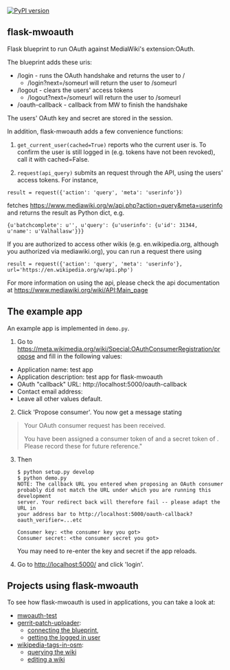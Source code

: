 [![PyPI version](https://badge.fury.io/py/flask-mwoauth.svg)](https://pypi.org/project/flask-mwoauth/)

flask-mwoauth
--------------
Flask blueprint to run OAuth against MediaWiki's extension:OAuth.

The blueprint adds these uris:
 - /login - runs the OAuth handshake and returns the user to /
   - /login?next=/someurl will return the user to /someurl
 - /logout - clears the users' access tokens
   - /logout?next=/someurl will return the user to /someurl
 - /oauth-callback - callback from MW to finish the handshake

The users' OAuth key and secret are stored in the session.


In addition, flask-mwoauth adds a few convenience functions:

1. `get_current_user(cached=True)` reports who the current user is. To confirm
   the user is still logged in (e.g. tokens have not been revoked), call it
   with cached=False.

2. `request(api_query)` submits an request through the API, using the users' access tokens. For instance,

```
result = request({'action': 'query', 'meta': 'userinfo'})
```

fetches https://www.mediawiki.org/w/api.php?action=query&meta=userinfo and returns the result as Python dict, e.g.

```
{u'batchcomplete': u'', u'query': {u'userinfo': {u'id': 31344, u'name': u'Valhallasw'}}}
```

If you are authorized to access other wikis (e.g. en.wikipedia.org, although you authorized via mediawiki.org), you can run a request there using

```
result = request({'action': 'query', 'meta': 'userinfo'}, url='https://en.wikipedia.org/w/api.php')
```
  
For more information on using the api, please check the api documentation at https://www.mediawiki.org/wiki/API:Main_page
  
The example app
---------------------
An example app is implemented in `demo.py`.

1. Go to https://meta.wikimedia.org/wiki/Special:OAuthConsumerRegistration/propose and fill in the following values:
  - Application name: test app
  - Application description: test app for flask-mwoauth
  - OAuth "callback" URL: http://localhost:5000/oauth-callback
  - Contact email address: <your registered email address>
  - Leave all other values default.

2. Click 'Propose consumer'. You now get a message stating
  > Your OAuth consumer request has been received.
  >
  >You have been assigned a consumer token of **<consumer key>** and a secret token of **<consumer secret>**. Please record these for future reference."

3. Then
    ```
    $ python setup.py develop
    $ python demo.py
    NOTE: The callback URL you entered when proposing an OAuth consumer
    probably did not match the URL under which you are running this development
    server. Your redirect back will therefore fail -- please adapt the URL in
    your address bar to http://localhost:5000/oauth-callback?oauth_verifier=...etc
    
    Consumer key: <the consumer key you got>
    Consumer secret: <the consumer secret you got>
    ```
    You may need to re-enter the key and secret if the app reloads.

4. Go to [http://localhost:5000/](http://localhost:5000/) and click 'login'.

Projects using flask-mwoauth
----------------------------
To see how flask-mwoauth is used in applications, you can take a look at:
  * [mwoauth-test](https://github.com/CristianCantoro/mwoauth-test/)
  * [gerrit-patch-uploader](https://github.com/valhallasw/gerrit-patch-uploader):
    * [connecting the blueprint](https://github.com/valhallasw/gerrit-patch-uploader/blob/e90e5e3a8930124890c93e9c3174183a3defc794/patchuploader.py#L26),
    * [getting the logged in user](https://github.com/valhallasw/gerrit-patch-uploader/blob/e90e5e3a8930124890c93e9c3174183a3defc794/patchuploader.py#L53)
  * [wikipedia-tags-in-osm](https://github.com/CristianCantoro/wikipedia-tags-in-osm):
    * [querying the wiki](https://github.com/CristianCantoro/wikipedia-tags-in-osm/blob/wikimap/app/wiki.py#L363)
    * [editing a wiki](https://github.com/CristianCantoro/wikipedia-tags-in-osm/blob/wikimap/app/wiki.py#L497)
